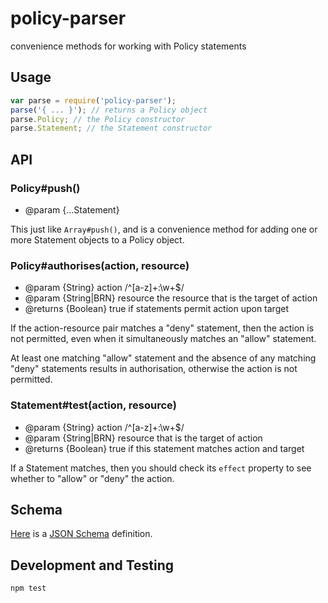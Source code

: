 # policy-parser

convenience methods for working with Policy statements


## Usage

```javascript
var parse = require('policy-parser');
parse('{ ... }'); // returns a Policy object
parse.Policy; // the Policy constructor
parse.Statement; // the Statement constructor
```


## API

### Policy#push()

- @param {...Statement}

This just like `Array#push()`, and is a convenience method for adding one or
more Statement objects to a Policy object.

### Policy#authorises(action, resource)

- @param {String} action /^[a-z]+:\w+$/
- @param {String|BRN} resource the resource that is the target of action
- @returns {Boolean} true if statements permit action upon target

If the action-resource pair matches a "deny" statement, then the action is not
permitted, even when it simultaneously matches an "allow" statement.

At least one matching "allow" statement and the absence of any matching "deny"
statements results in authorisation, otherwise the action is not permitted.

### Statement#test(action, resource)

- @param {String} action /^[a-z]+:\w+$/
- @param {String|BRN} resource that is the target of action
- @returns {Boolean} true if this statement matches action and target

If a Statement matches, then you should check its `effect` property to see
whether to "allow" or "deny" the action.


## Schema

[Here](schema-v1.json) is a [JSON Schema](http://json-schema.org/) definition.


## Development and Testing

```shell
npm test
```
